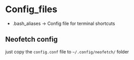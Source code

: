 # Config_files


- .bash_aliases -> Config file for terminal shortcuts

## Neofetch config
just copy the `config.conf` file to `~/.config/neofetch/` folder
